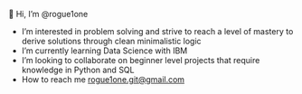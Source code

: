  👋 
Hi, I’m @rogue1one
- I’m interested in problem solving and strive to reach a level of mastery to derive solutions through clean minimalistic logic
- I’m currently learning Data Science with IBM
- I’m looking to collaborate on beginner level projects that require knowledge in Python and SQL
- How to reach me rogue1one.git@gmail.com
